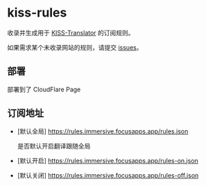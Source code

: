 # kiss-rules

收录并生成用于 [KISS-Translator](https://github.com/fishjar/kiss-translator) 的订阅规则。

如果需求某个未收录网站的规则，请提交 [issues](https://github.com/fishjar/kiss-webfixer/issues/new/choose)。

## 部署

部署到了 CloudFlare Page

## 订阅地址

- [默认全局] https://rules.immersive.focusapps.app/rules.json

  是否默认开启翻译跟随全局

- [默认开启] https://rules.immersive.focusapps.app/rules-on.json

- [默认关闭] https://rules.immersive.focusapps.app/rules-off.json
